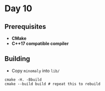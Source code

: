 # Day 10

## Prerequisites

- __CMake__
- __C++17 compatible compiler__

## Building

- Copy `minomaly` into `lib/`

```
cmake -H. -Bbuild
cmake --build build # repeat this to rebuild
```
